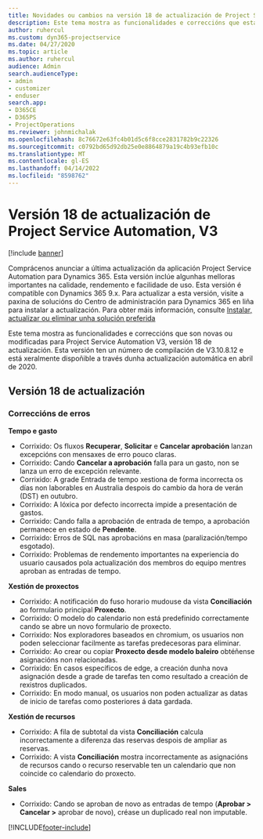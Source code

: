 ```yaml
---
title: Novidades ou cambios na versión 18 de actualización de Project Service Automation, V3
description: Este tema mostra as funcionalidades e correccións que están dispoñibles la versión 18 de actualización de Project Service Automation, V3.
author: ruhercul
ms.custom: dyn365-projectservice
ms.date: 04/27/2020
ms.topic: article
ms.author: ruhercul
audience: Admin
search.audienceType:
- admin
- customizer
- enduser
search.app:
- D365CE
- D365PS
- ProjectOperations
ms.reviewer: johnmichalak
ms.openlocfilehash: 8c76672e63fc4b01d5c6f8cce2831782b9c22326
ms.sourcegitcommit: c0792bd65d92db25e0e8864879a19c4b93efb10c
ms.translationtype: MT
ms.contentlocale: gl-ES
ms.lasthandoff: 04/14/2022
ms.locfileid: "8598762"
---
```

# <a name="project-service-automation-update-release-18-v3"></a>Versión 18 de actualización de Project Service Automation, V3

[!include [banner](../includes/psa-now-project-operations.md)]

Comprácenos anunciar a última actualización da aplicación Project Service Automation para Dynamics 365. Esta versión inclúe algunhas melloras importantes na calidade, rendemento e facilidade de uso. Esta versión é compatible con Dynamics 365 9.x. Para actualizar a esta versión, visite a paxina de solucións do Centro de administración para Dynamics 365 en liña para instalar a actualización. Para obter máis información, consulte [Instalar, actualizar ou eliminar unha solución preferida](/power-platform/admin/install-remove-preferred-solution)

Este tema mostra as funcionalidades e correccións que son novas ou modificadas para Project Service Automation V3, versión 18 de actualización. Esta versión ten un número de compilación de V3.10.8.12 e está xeralmente dispoñible a través dunha actualización automática en abril de 2020.

## <a name="update-release-18"></a>Versión 18 de actualización

### <a name="bug-fixes"></a>Correccións de erros

**Tempo e gasto**

- Corrixido: Os fluxos **Recuperar**, **Solicitar** e **Cancelar aprobación** lanzan excepcións con mensaxes de erro pouco claras.
- Corrixido: Cando **Cancelar a aprobación** falla para un gasto, non se lanza un erro de excepción relevante.
- Corrixido: A grade Entrada de tempo xestiona de forma incorrecta os días non laborables en Australia despois do cambio da hora de verán (DST) en outubro.
- Corrixido: A lóxica por defecto incorrecta impide a presentación de gastos.
- Corrixido: Cando falla a aprobación de entrada de tempo, a aprobación permanece en estado de **Pendente**.
- Corrixido: Erros de SQL nas aprobacións en masa (paralización/tempo esgotado).
- Corrixido: Problemas de rendemento importantes na experiencia do usuario causados pola actualización dos membros do equipo mentres aproban as entradas de tempo.

**Xestión de proxectos**

- Corrixido: A notificación do fuso horario mudouse da vista **Conciliación** ao formulario principal **Proxecto**.
- Corrixido: O modelo do calendario non está predefinido correctamente cando se abre un novo formulario de proxecto.
- Corrixido: Nos exploradores baseados en chromium, os usuarios non poden seleccionar facilmente as tarefas predecesoras para eliminar.
- Corrixido: Ao crear ou copiar **Proxecto desde modelo baleiro** obtéñense asignacións non relacionadas.
- Corrixido: En casos específicos de edge, a creación dunha nova asignación desde a grade de tarefas ten como resultado a creación de rexistros duplicados.
- Corrixido: En modo manual, os usuarios non poden actualizar as datas de inicio de tarefas como posteriores á data gardada.

**Xestión de recursos**

- Corrixido: A fila de subtotal da vista **Conciliación** calcula incorrectamente a diferenza das reservas despois de ampliar as reservas.
- Corrixido: A vista **Conciliación** mostra incorrectamente as asignacións de recursos cando o recurso reservable ten un calendario que non coincide co calendario do proxecto.

**Sales**

- Corrixido: Cando se aproban de novo as entradas de tempo (**Aprobar > Cancelar >** aprobar de novo), créase un duplicado real non imputable.


[!INCLUDE[footer-include](../includes/footer-banner.md)]
